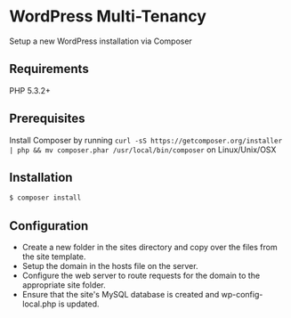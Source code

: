 # WordPress Multi-Tenancy

Setup a new WordPress installation via Composer

## Requirements

PHP 5.3.2+

## Prerequisites

Install Composer by running `curl -sS https://getcomposer.org/installer | php && mv composer.phar /usr/local/bin/composer` on Linux/Unix/OSX

## Installation

```bash
$ composer install
```

## Configuration

- Create a new folder in the sites directory and copy over the files from the site template.
- Setup the domain in the hosts file on the server.
- Configure the web server to route requests for the domain to the appropriate site folder.
- Ensure that the site's MySQL database is created and wp-config-local.php is updated.